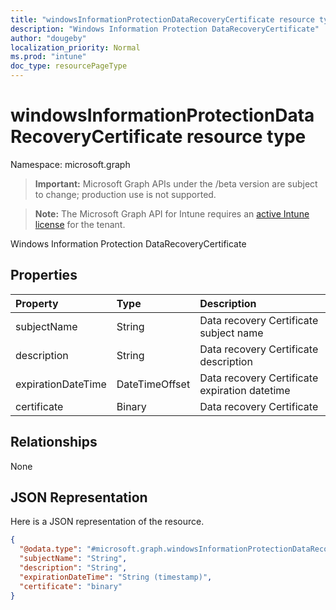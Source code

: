 ```yaml
---
title: "windowsInformationProtectionDataRecoveryCertificate resource type"
description: "Windows Information Protection DataRecoveryCertificate"
author: "dougeby"
localization_priority: Normal
ms.prod: "intune"
doc_type: resourcePageType
---
```


# windowsInformationProtectionDataRecoveryCertificate resource type

Namespace: microsoft.graph

> **Important:** Microsoft Graph APIs under the /beta version are subject to change; production use is not supported.

> **Note:** The Microsoft Graph API for Intune requires an [active Intune license](https://go.microsoft.com/fwlink/?linkid=839381) for the tenant.

Windows Information Protection DataRecoveryCertificate

## Properties
|Property|Type|Description|
|:---|:---|:---|
|subjectName|String|Data recovery Certificate subject name|
|description|String|Data recovery Certificate description|
|expirationDateTime|DateTimeOffset|Data recovery Certificate expiration datetime|
|certificate|Binary|Data recovery Certificate|

## Relationships
None

## JSON Representation
Here is a JSON representation of the resource.
<!-- {
  "blockType": "resource",
  "@odata.type": "microsoft.graph.windowsInformationProtectionDataRecoveryCertificate"
}
-->
``` json
{
  "@odata.type": "#microsoft.graph.windowsInformationProtectionDataRecoveryCertificate",
  "subjectName": "String",
  "description": "String",
  "expirationDateTime": "String (timestamp)",
  "certificate": "binary"
}
```





